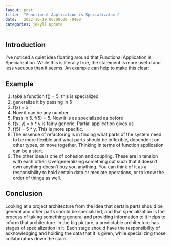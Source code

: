 ```yaml
---
layout: post
title:  "Functional Application is Specialization"
date:   2022-10-19 00:00:00 -0400
categories: jekyll update
---
```



## Introduction
I've noticed a quiet idea floating around that Functional Application is Specialization. While this is literally true, the statement is more useful and less vacuous than it seems. An example can help to make this clear:

## Example
1. take a function f() = 5. this is specialized
2. generalize it by passing in 5
3. f(x) = x
4. Now it can be any number
5. Pass in 5. f(5) = 5. Now it is as specialized as before
6. f(x, y) = x * y is fairly generic. Partial application gives us
7. f(5) = 5 * y. This is more specific. 
8. The essence of refactoring is in finding what parts of the system need to be more flexible and what parts should be inflexible, dependent on other types, or move together. Thinking in terms of function application can be a start.
9. The other idea is one of cohesion and coupling. These are in tension with each other. Overgeneralizing something out such that it doesn’t own anything doesn’t buy you anything. You can think of it as a responsibility to hold certain data or mediate operations, or to know the order of things as well.

## Conclusion
Looking at a project architecture from the idea that certain parts should be general and other parts should be specialized, and that specialization is the process of taking something general and providing information to it helps to inform that architecture. In the big picture, a predictable architecture has stages of specialization in it. Each stage should have the responsibility of acknowledging and holding the data that it is given, while specializing those collaborators down the stack.